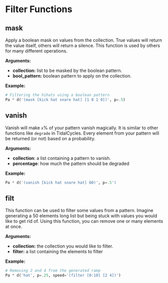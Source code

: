 # Filter Functions

## mask 


Apply a boolean mask on values from the collection. True values will return the value itself, others will return a silence. This function is used by others for many different operations.

**Arguments:**
- **collection:** list to be masked by the boolean pattern.
- **bool_pattern:** boolean pattern to apply on the collection.

**Example:**
```python
# Filtering the hihats using a boolean pattern
Pa * d('(mask [kick hat snare hat] [1 0 1 0])', p=.5)
```

## vanish

Vanish will make `x`% of your pattern vanish magically. It is similar to other functions like `degrade` in TidalCycles. Every element from your pattern will be returned (or not) based on a probability.

**Arguments:**
- **collection**: a list containing a pattern to vanish.
- **percentage**: how much the pattern should be degraded

**Example:**
```python
Pa * d('(vanish [kick hat snare hat] 60)', p=.5')
```

## filt

This function can be used to filter some values from a pattern. Imagine generating a 50 elements long list but being stuck with values you would like to get rid of. Using this function, you can remove one or many elements at once.

**Arguments:**
- **collection:** the collection you would like to filter.
- **filter:** a list containing the elements to filter

**Example:**
```python
# Removing 2 and 4 from the generated ramp
Pa * d('hat', p=.25, speed='(filter [0:10] [2 4])')
```
